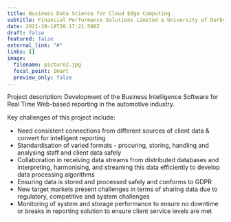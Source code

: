 ```yaml
---
title: Business Data Science for Cloud Edge Computing
subtitle: Financial Performance Solutions Limited & University of Derby (KTP)
date: 2021-10-18T20:17:21.500Z
draft: false
featured: false
external_link: "#"
links: []
image:
  filename: picture2.jpg
  focal_point: Smart
  preview_only: false
---
```

Project description: Development of the Business Intelligence Software for Real Time Web-based reporting in the automotive industry. 

Key challenges of this project include:

* Need consistent connections from different sources of client data & convert for intelligent reporting
* Standardisation of varied formats - procuring, storing, handling and analysing staff and client data safely
* Collaboration in receiving data streams from distributed databases and interpreting, harmonising, and streaming this data efficiently to develop data processing algorithms
* Ensuring data is stored and processed safely and conforms to GDPR
* New target markets present challenges in terms of sharing data due to regulatory, competitive and system challenges
* Monitoring of system and storage performance to ensure no downtime or breaks in reporting solution to ensure client service levels are met